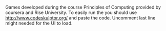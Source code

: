 Games developed during the course Principles of Computing provided by coursera and Rise University.
To easily run the you should use http://www.codeskulptor.org/ and paste the code. 
Uncomment last line might needed for the UI to load.